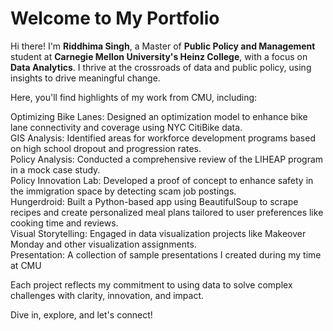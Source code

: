 # Welcome to My Portfolio  
  
Hi there! I'm **Riddhima Singh**, a Master of **Public Policy and Management** student at **Carnegie Mellon University's Heinz College**, with a focus on **Data Analytics**. I thrive at the crossroads of data and public policy, using insights to drive meaningful change.  
  
Here, you'll find highlights of my work from CMU, including:  
  
Optimizing Bike Lanes: Designed an optimization model to enhance bike lane connectivity and coverage using NYC CitiBike data.  
GIS Analysis: Identified areas for workforce development programs based on high school dropout and progression rates.  
Policy Analysis: Conducted a comprehensive review of the LIHEAP program in a mock case study.  
Policy Innovation Lab: Developed a proof of concept to enhance safety in the immigration space by detecting scam job postings.  
Hungerdroid: Built a Python-based app using BeautifulSoup to scrape recipes and create personalized meal plans tailored to user preferences like cooking time and reviews.  
Visual Storytelling: Engaged in data visualization projects like Makeover Monday and other visualization assignments.  
Presentation:  A collection of sample presentations I created during my time at CMU  
  
Each project reflects my commitment to using data to solve complex challenges with clarity, innovation, and impact.  
  
Dive in, explore, and let's connect!
